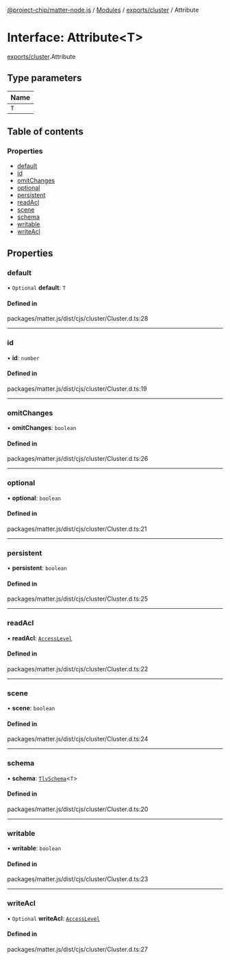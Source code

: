 [@project-chip/matter-node.js](../README.md) / [Modules](../modules.md) / [exports/cluster](../modules/exports_cluster.md) / Attribute

# Interface: Attribute<T\>

[exports/cluster](../modules/exports_cluster.md).Attribute

## Type parameters

| Name |
| :------ |
| `T` |

## Table of contents

### Properties

- [default](exports_cluster.Attribute.md#default)
- [id](exports_cluster.Attribute.md#id)
- [omitChanges](exports_cluster.Attribute.md#omitchanges)
- [optional](exports_cluster.Attribute.md#optional)
- [persistent](exports_cluster.Attribute.md#persistent)
- [readAcl](exports_cluster.Attribute.md#readacl)
- [scene](exports_cluster.Attribute.md#scene)
- [schema](exports_cluster.Attribute.md#schema)
- [writable](exports_cluster.Attribute.md#writable)
- [writeAcl](exports_cluster.Attribute.md#writeacl)

## Properties

### default

• `Optional` **default**: `T`

#### Defined in

packages/matter.js/dist/cjs/cluster/Cluster.d.ts:28

___

### id

• **id**: `number`

#### Defined in

packages/matter.js/dist/cjs/cluster/Cluster.d.ts:19

___

### omitChanges

• **omitChanges**: `boolean`

#### Defined in

packages/matter.js/dist/cjs/cluster/Cluster.d.ts:26

___

### optional

• **optional**: `boolean`

#### Defined in

packages/matter.js/dist/cjs/cluster/Cluster.d.ts:21

___

### persistent

• **persistent**: `boolean`

#### Defined in

packages/matter.js/dist/cjs/cluster/Cluster.d.ts:25

___

### readAcl

• **readAcl**: [`AccessLevel`](../enums/exports_cluster.AccessLevel.md)

#### Defined in

packages/matter.js/dist/cjs/cluster/Cluster.d.ts:22

___

### scene

• **scene**: `boolean`

#### Defined in

packages/matter.js/dist/cjs/cluster/Cluster.d.ts:24

___

### schema

• **schema**: [`TlvSchema`](../classes/exports_tlv.TlvSchema.md)<`T`\>

#### Defined in

packages/matter.js/dist/cjs/cluster/Cluster.d.ts:20

___

### writable

• **writable**: `boolean`

#### Defined in

packages/matter.js/dist/cjs/cluster/Cluster.d.ts:23

___

### writeAcl

• `Optional` **writeAcl**: [`AccessLevel`](../enums/exports_cluster.AccessLevel.md)

#### Defined in

packages/matter.js/dist/cjs/cluster/Cluster.d.ts:27
